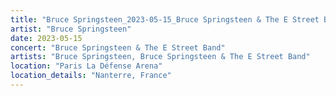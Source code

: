 ```yaml
---
title: "Bruce Springsteen_2023-05-15_Bruce Springsteen & The E Street Band"
artist: "Bruce Springsteen"
date: 2023-05-15
concert: "Bruce Springsteen & The E Street Band"
artists: "Bruce Springsteen, Bruce Springsteen & The E Street Band"
location: "Paris La Défense Arena"
location_details: "Nanterre, France"
---
```

